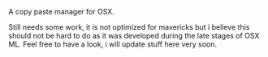A copy paste manager for OSX.

Still needs some work, it is not optimized for mavericks but i believe this should not be hard to do as it was developed
during the late stages of OSX ML. Feel free to have a look, i will update stuff here very soon.
